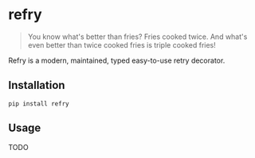 # refry

> You know what's better than fries? Fries cooked twice.
> And what's even better than twice cooked fries is triple cooked fries!

Refry is a modern, maintained, typed easy-to-use retry decorator.

## Installation

```
pip install refry
```

## Usage

TODO